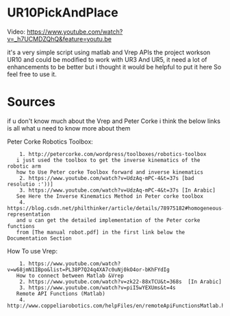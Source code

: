 # UR10PickAndPlace
Video: https://www.youtube.com/watch?v=_h7UCMDZQhQ&feature=youtu.be
   
   it's a very simple script using matlab and Vrep APIs the project workson UR10 and could be 
   modified to work with UR3 And UR5, it need a lot of enhancements to be better but i thought it would be helpful
   to put it here So feel free to use it.
   
# Sources 
if u don't know much about the Vrep and Peter Corke
i think the below links is all what u need to know more about them

Peter Corke Robotics Toolbox:

        1. http://petercorke.com/wordpress/toolboxes/robotics-toolbox
       i just used the toolbox to get the inverse kinematics of the robotic arm
       how to Use Peter corke Toolbox forward and inverse kinematics
        2. https://www.youtube.com/watch?v=UdzAq-mPC-4&t=37s [bad resolutio :'))]
        3. https://www.youtube.com/watch?v=UdzAq-mPC-4&t=37s [In Arabic]
       See Here the Inverse Kinematics Method in Peter corke toolbox
        4. https://blog.csdn.net/philthinker/article/details/78975182#homogeneous-representation  
       and u can get the detailed implementation of the Peter corke functions 
       from [The manual robot.pdf] in the first link below the Documentation Section 

How To use Vrep:

        1. https://www.youtube.com/watch?v=w68jmN1IBpo&list=PL38P7Q24q4XA7c0uNj0kO4or-bKhFYdIg
       How to connect between Matlab &Vrep
        2. https://www.youtube.com/watch?v=zk22-88xTCU&t=368s  [In Arabic]
        3. https://www.youtube.com/watch?v=piI5wYEXUms&t=4s   
       Remote API Functions (Matlab)
        4. http://www.coppeliarobotics.com/helpFiles/en/remoteApiFunctionsMatlab.htm#simxSetJointForce
